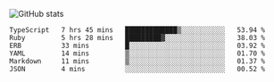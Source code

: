 ![GitHub stats](https://github-readme-stats.vercel.app/api?username=ksk001100&show_icons=true&theme=tokyonight)

<!--START_SECTION:waka-->

```text
TypeScript   7 hrs 45 mins   █████████████▒░░░░░░░░░░░   53.94 %
Ruby         5 hrs 28 mins   █████████▓░░░░░░░░░░░░░░░   38.03 %
ERB          33 mins         █░░░░░░░░░░░░░░░░░░░░░░░░   03.92 %
YAML         14 mins         ▒░░░░░░░░░░░░░░░░░░░░░░░░   01.70 %
Markdown     11 mins         ▒░░░░░░░░░░░░░░░░░░░░░░░░   01.37 %
JSON         4 mins          ░░░░░░░░░░░░░░░░░░░░░░░░░   00.52 %
```

<!--END_SECTION:waka-->
